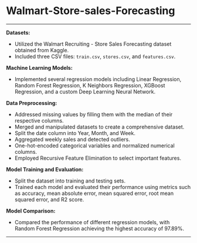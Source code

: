 # Walmart-Store-sales-Forecasting

---

**Datasets:**
- Utilized the Walmart Recruiting - Store Sales Forecasting dataset obtained from Kaggle.
- Included three CSV files: `train.csv`, `stores.csv`, and `features.csv`.

**Machine Learning Models:**
- Implemented several regression models including Linear Regression, Random Forest Regression, K Neighbors Regression, XGBoost Regression, and a custom Deep Learning Neural Network.

**Data Preprocessing:**
- Addressed missing values by filling them with the median of their respective columns.
- Merged and manipulated datasets to create a comprehensive dataset.
- Split the date column into Year, Month, and Week.
- Aggregated weekly sales and detected outliers.
- One-hot-encoded categorical variables and normalized numerical columns.
- Employed Recursive Feature Elimination to select important features.

**Model Training and Evaluation:**
- Split the dataset into training and testing sets.
- Trained each model and evaluated their performance using metrics such as accuracy, mean absolute error, mean squared error, root mean squared error, and R2 score.

**Model Comparison:**
- Compared the performance of different regression models, with Random Forest Regression achieving the highest accuracy of 97.89%.

---
